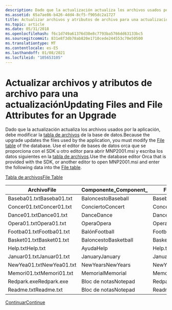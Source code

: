 ```yaml
---
description: Dado que la actualización actualiza los archivos usados por la aplicación, debe modificar la tabla de archivos de la base de datos.
ms.assetid: 65a7ae86-b426-4dd4-8cf5-f905dc2a1727
title: Actualizar archivos y atributos de archivo para una actualización
ms.topic: article
ms.date: 05/31/2018
ms.openlocfilehash: f6c1d749a61376d38e8c7793ba5766dd63133bc5
ms.sourcegitcommit: 831e8f3db78ab820e1710cede244553c70e50500
ms.translationtype: MT
ms.contentlocale: es-ES
ms.lasthandoff: 01/08/2021
ms.locfileid: "105653105"
---
```

# <a name="updating-files-and-file-attributes-for-an-upgrade"></a><span data-ttu-id="57ab4-103">Actualizar archivos y atributos de archivo para una actualización</span><span class="sxs-lookup"><span data-stu-id="57ab4-103">Updating Files and File Attributes for an Upgrade</span></span>

<span data-ttu-id="57ab4-104">Dado que la actualización actualiza los archivos usados por la aplicación, debe modificar la [tabla de archivos](file-table.md) de la base de datos.</span><span class="sxs-lookup"><span data-stu-id="57ab4-104">Because the upgrade updates the files used by the application, you must modify the [File table](file-table.md) of the database.</span></span> <span data-ttu-id="57ab4-105">Use el editor de bases de datos orca que se proporciona con el SDK u otro editor para abrir MNP2001.msi y escriba los datos siguientes en la [tabla de archivos](file-table.md).</span><span class="sxs-lookup"><span data-stu-id="57ab4-105">Use the database editor Orca that is provided with the SDK, or another editor to open MNP2001.msi and enter the following data into the [File table](file-table.md).</span></span>

[<span data-ttu-id="57ab4-106">Tabla de archivos</span><span class="sxs-lookup"><span data-stu-id="57ab4-106">File Table</span></span>](file-table.md)



| <span data-ttu-id="57ab4-107">Archivo</span><span class="sxs-lookup"><span data-stu-id="57ab4-107">File</span></span>         | <span data-ttu-id="57ab4-108">Componente\_</span><span class="sxs-lookup"><span data-stu-id="57ab4-108">Component\_</span></span> | <span data-ttu-id="57ab4-109">FileName</span><span class="sxs-lookup"><span data-stu-id="57ab4-109">FileName</span></span>     | <span data-ttu-id="57ab4-110">FileSize</span><span class="sxs-lookup"><span data-stu-id="57ab4-110">FileSize</span></span> | <span data-ttu-id="57ab4-111">Versión</span><span class="sxs-lookup"><span data-stu-id="57ab4-111">Version</span></span> | <span data-ttu-id="57ab4-112">Idioma</span><span class="sxs-lookup"><span data-stu-id="57ab4-112">Language</span></span> | <span data-ttu-id="57ab4-113">Atributos</span><span class="sxs-lookup"><span data-stu-id="57ab4-113">Attributes</span></span> | <span data-ttu-id="57ab4-114">Secuencia</span><span class="sxs-lookup"><span data-stu-id="57ab4-114">Sequence</span></span> |
|--------------|-------------|--------------|----------|---------|----------|------------|----------|
| <span data-ttu-id="57ab4-115">Baseba01.txt</span><span class="sxs-lookup"><span data-stu-id="57ab4-115">Baseba01.txt</span></span> | <span data-ttu-id="57ab4-116">Baloncesto</span><span class="sxs-lookup"><span data-stu-id="57ab4-116">Baseball</span></span>    | <span data-ttu-id="57ab4-117">Baseba01.txt</span><span class="sxs-lookup"><span data-stu-id="57ab4-117">Baseba01.txt</span></span> | <span data-ttu-id="57ab4-118">1000</span><span class="sxs-lookup"><span data-stu-id="57ab4-118">1000</span></span>     |         |          | <span data-ttu-id="57ab4-119">0</span><span class="sxs-lookup"><span data-stu-id="57ab4-119">0</span></span>          | <span data-ttu-id="57ab4-120">1</span><span class="sxs-lookup"><span data-stu-id="57ab4-120">1</span></span>        |
| <span data-ttu-id="57ab4-121">Concer01.txt</span><span class="sxs-lookup"><span data-stu-id="57ab4-121">Concer01.txt</span></span> | <span data-ttu-id="57ab4-122">Concierto</span><span class="sxs-lookup"><span data-stu-id="57ab4-122">Concert</span></span>     | <span data-ttu-id="57ab4-123">Concer01.txt</span><span class="sxs-lookup"><span data-stu-id="57ab4-123">Concer01.txt</span></span> | <span data-ttu-id="57ab4-124">1000</span><span class="sxs-lookup"><span data-stu-id="57ab4-124">1000</span></span>     |         |          | <span data-ttu-id="57ab4-125">0</span><span class="sxs-lookup"><span data-stu-id="57ab4-125">0</span></span>          | <span data-ttu-id="57ab4-126">1</span><span class="sxs-lookup"><span data-stu-id="57ab4-126">1</span></span>        |
| <span data-ttu-id="57ab4-127">Dance01.txt</span><span class="sxs-lookup"><span data-stu-id="57ab4-127">Dance01.txt</span></span>  | <span data-ttu-id="57ab4-128">Dance</span><span class="sxs-lookup"><span data-stu-id="57ab4-128">Dance</span></span>       | <span data-ttu-id="57ab4-129">Dance01.txt</span><span class="sxs-lookup"><span data-stu-id="57ab4-129">Dance01.txt</span></span>  | <span data-ttu-id="57ab4-130">1000</span><span class="sxs-lookup"><span data-stu-id="57ab4-130">1000</span></span>     |         |          | <span data-ttu-id="57ab4-131">0</span><span class="sxs-lookup"><span data-stu-id="57ab4-131">0</span></span>          | <span data-ttu-id="57ab4-132">1</span><span class="sxs-lookup"><span data-stu-id="57ab4-132">1</span></span>        |
| <span data-ttu-id="57ab4-133">Opera01.txt</span><span class="sxs-lookup"><span data-stu-id="57ab4-133">Opera01.txt</span></span>  | <span data-ttu-id="57ab4-134">Opera</span><span class="sxs-lookup"><span data-stu-id="57ab4-134">Opera</span></span>       | <span data-ttu-id="57ab4-135">Opera01.txt</span><span class="sxs-lookup"><span data-stu-id="57ab4-135">Opera01.txt</span></span>  | <span data-ttu-id="57ab4-136">1000</span><span class="sxs-lookup"><span data-stu-id="57ab4-136">1000</span></span>     |         |          | <span data-ttu-id="57ab4-137">0</span><span class="sxs-lookup"><span data-stu-id="57ab4-137">0</span></span>          | <span data-ttu-id="57ab4-138">1</span><span class="sxs-lookup"><span data-stu-id="57ab4-138">1</span></span>        |
| <span data-ttu-id="57ab4-139">Footba01.txt</span><span class="sxs-lookup"><span data-stu-id="57ab4-139">Footba01.txt</span></span> | <span data-ttu-id="57ab4-140">Balón</span><span class="sxs-lookup"><span data-stu-id="57ab4-140">Football</span></span>    | <span data-ttu-id="57ab4-141">Footba01.txt</span><span class="sxs-lookup"><span data-stu-id="57ab4-141">Footba01.txt</span></span> | <span data-ttu-id="57ab4-142">1000</span><span class="sxs-lookup"><span data-stu-id="57ab4-142">1000</span></span>     |         |          | <span data-ttu-id="57ab4-143">0</span><span class="sxs-lookup"><span data-stu-id="57ab4-143">0</span></span>          | <span data-ttu-id="57ab4-144">1</span><span class="sxs-lookup"><span data-stu-id="57ab4-144">1</span></span>        |
| <span data-ttu-id="57ab4-145">Basket01.txt</span><span class="sxs-lookup"><span data-stu-id="57ab4-145">Basket01.txt</span></span> | <span data-ttu-id="57ab4-146">Baloncesto</span><span class="sxs-lookup"><span data-stu-id="57ab4-146">Basketball</span></span>  | <span data-ttu-id="57ab4-147">Basket01.txt</span><span class="sxs-lookup"><span data-stu-id="57ab4-147">Basket01.txt</span></span> | <span data-ttu-id="57ab4-148">1000</span><span class="sxs-lookup"><span data-stu-id="57ab4-148">1000</span></span>     |         |          | <span data-ttu-id="57ab4-149">0</span><span class="sxs-lookup"><span data-stu-id="57ab4-149">0</span></span>          | <span data-ttu-id="57ab4-150">1</span><span class="sxs-lookup"><span data-stu-id="57ab4-150">1</span></span>        |
| <span data-ttu-id="57ab4-151">Help.txt</span><span class="sxs-lookup"><span data-stu-id="57ab4-151">Help.txt</span></span>     | <span data-ttu-id="57ab4-152">Ayuda</span><span class="sxs-lookup"><span data-stu-id="57ab4-152">Help</span></span>        | <span data-ttu-id="57ab4-153">Help.txt</span><span class="sxs-lookup"><span data-stu-id="57ab4-153">Help.txt</span></span>     | <span data-ttu-id="57ab4-154">1000</span><span class="sxs-lookup"><span data-stu-id="57ab4-154">1000</span></span>     |         |          | <span data-ttu-id="57ab4-155">0</span><span class="sxs-lookup"><span data-stu-id="57ab4-155">0</span></span>          | <span data-ttu-id="57ab4-156">1</span><span class="sxs-lookup"><span data-stu-id="57ab4-156">1</span></span>        |
| <span data-ttu-id="57ab4-157">Januar01.txt</span><span class="sxs-lookup"><span data-stu-id="57ab4-157">Januar01.txt</span></span> | <span data-ttu-id="57ab4-158">January</span><span class="sxs-lookup"><span data-stu-id="57ab4-158">January</span></span>     | <span data-ttu-id="57ab4-159">Januar01.txt</span><span class="sxs-lookup"><span data-stu-id="57ab4-159">Januar01.txt</span></span> | <span data-ttu-id="57ab4-160">1000</span><span class="sxs-lookup"><span data-stu-id="57ab4-160">1000</span></span>     |         |          | <span data-ttu-id="57ab4-161">0</span><span class="sxs-lookup"><span data-stu-id="57ab4-161">0</span></span>          | <span data-ttu-id="57ab4-162">1</span><span class="sxs-lookup"><span data-stu-id="57ab4-162">1</span></span>        |
| <span data-ttu-id="57ab4-163">NewYea01.txt</span><span class="sxs-lookup"><span data-stu-id="57ab4-163">NewYea01.txt</span></span> | <span data-ttu-id="57ab4-164">NewYears</span><span class="sxs-lookup"><span data-stu-id="57ab4-164">NewYears</span></span>    | <span data-ttu-id="57ab4-165">NewYea01.txt</span><span class="sxs-lookup"><span data-stu-id="57ab4-165">NewYea01.txt</span></span> | <span data-ttu-id="57ab4-166">1000</span><span class="sxs-lookup"><span data-stu-id="57ab4-166">1000</span></span>     |         |          | <span data-ttu-id="57ab4-167">0</span><span class="sxs-lookup"><span data-stu-id="57ab4-167">0</span></span>          | <span data-ttu-id="57ab4-168">1</span><span class="sxs-lookup"><span data-stu-id="57ab4-168">1</span></span>        |
| <span data-ttu-id="57ab4-169">Memori01.txt</span><span class="sxs-lookup"><span data-stu-id="57ab4-169">Memori01.txt</span></span> | <span data-ttu-id="57ab4-170">Memorial</span><span class="sxs-lookup"><span data-stu-id="57ab4-170">Memorial</span></span>    | <span data-ttu-id="57ab4-171">Memori01.txt</span><span class="sxs-lookup"><span data-stu-id="57ab4-171">Memori01.txt</span></span> | <span data-ttu-id="57ab4-172">1000</span><span class="sxs-lookup"><span data-stu-id="57ab4-172">1000</span></span>     |         |          | <span data-ttu-id="57ab4-173">0</span><span class="sxs-lookup"><span data-stu-id="57ab4-173">0</span></span>          | <span data-ttu-id="57ab4-174">1</span><span class="sxs-lookup"><span data-stu-id="57ab4-174">1</span></span>        |
| <span data-ttu-id="57ab4-175">Redpark.exe</span><span class="sxs-lookup"><span data-stu-id="57ab4-175">Redpark.exe</span></span>  | <span data-ttu-id="57ab4-176">Bloc de notas</span><span class="sxs-lookup"><span data-stu-id="57ab4-176">Notepad</span></span>     | <span data-ttu-id="57ab4-177">Redpark.exe</span><span class="sxs-lookup"><span data-stu-id="57ab4-177">Redpark.exe</span></span>  | <span data-ttu-id="57ab4-178">45328</span><span class="sxs-lookup"><span data-stu-id="57ab4-178">45328</span></span>    |         |          | <span data-ttu-id="57ab4-179">0</span><span class="sxs-lookup"><span data-stu-id="57ab4-179">0</span></span>          | <span data-ttu-id="57ab4-180">1</span><span class="sxs-lookup"><span data-stu-id="57ab4-180">1</span></span>        |
| <span data-ttu-id="57ab4-181">Readme.txt</span><span class="sxs-lookup"><span data-stu-id="57ab4-181">Readme.txt</span></span>   | <span data-ttu-id="57ab4-182">Bloc de notas</span><span class="sxs-lookup"><span data-stu-id="57ab4-182">Notepad</span></span>     | <span data-ttu-id="57ab4-183">Readme.txt</span><span class="sxs-lookup"><span data-stu-id="57ab4-183">Readme.txt</span></span>   | <span data-ttu-id="57ab4-184">1000</span><span class="sxs-lookup"><span data-stu-id="57ab4-184">1000</span></span>     |         |          | <span data-ttu-id="57ab4-185">0</span><span class="sxs-lookup"><span data-stu-id="57ab4-185">0</span></span>          | <span data-ttu-id="57ab4-186">1</span><span class="sxs-lookup"><span data-stu-id="57ab4-186">1</span></span>        |



 

[<span data-ttu-id="57ab4-187">Continuar</span><span class="sxs-lookup"><span data-stu-id="57ab4-187">Continue</span></span>](updating-components-for-an-upgrade.md)

 

 



